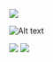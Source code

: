 ![](http://github-profile-summary-cards.vercel.app/api/cards/profile-details?username=tomota8686&theme=tokyonight)

![Alt text](https://spotify-recently-played-readme.vercel.app/api?user=p0ub0177uvquth04pksxtppmj&width=690&count=3&unique=false)

![](http://github-profile-summary-cards.vercel.app/api/cards/repos-per-language?username=tomota8686&theme=tokyonight)
![](http://github-profile-summary-cards.vercel.app/api/cards/most-commit-language?username=tomota8686&theme=tokyonight)
